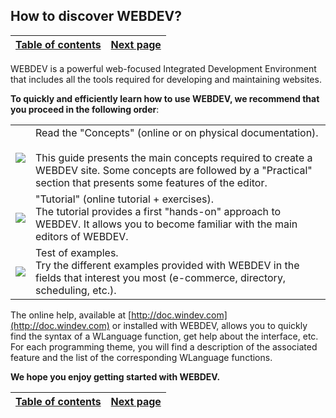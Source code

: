 
## How to discover WEBDEV?
			

| [Table of contents](../Concepts_WB/1410087102.md) | [Next page](../Concepts_WB/1410087101.md) |
| --- | --- |



<a name="NOTE1"></a>
<a name="NOTE1_1"></a>
WEBDEV is a powerful web-focused Integrated Development Environment that includes all the tools required for developing and maintaining websites. 

**To quickly and efficiently learn how to use WEBDEV, we recommend that you proceed in the following order**:


|   |   |
| --- | --- |
| ![](https://doc.pcsoft.fr/en-US/images/image.awp?langid=3&name=CERCLE1.gif) | Read the "Concepts" (online or on physical documentation).<br> <br>This guide presents the main concepts required to create a WEBDEV site. Some concepts are followed by a "Practical" section that presents some features of the editor. |
| ![](https://doc.pcsoft.fr/en-US/images/image.awp?langid=3&name=CERCLE2.gif) | "Tutorial" (online tutorial + exercises).<br>The tutorial provides a first "hands-on" approach to WEBDEV. It allows you to become familiar with the main editors of WEBDEV. |
| ![](https://doc.pcsoft.fr/en-US/images/image.awp?langid=3&name=CERCLE3.gif) | Test of examples.<br>Try the different examples provided with WEBDEV in the fields that interest you most (e-commerce, directory, scheduling, etc.). |


The online help, available at [http://doc.windev.com](http://doc.windev.com) or installed with WEBDEV, allows you to quickly find the syntax of a WLanguage function, get help about the interface, etc. For each programming theme, you will find a description of the associated feature and the list of the corresponding WLanguage functions.



**We hope you enjoy getting started with WEBDEV.**

| [Table of contents](../Concepts_WB/1410087102.md) | [Next page](../Concepts_WB/1410087101.md) |
| --- | --- |




